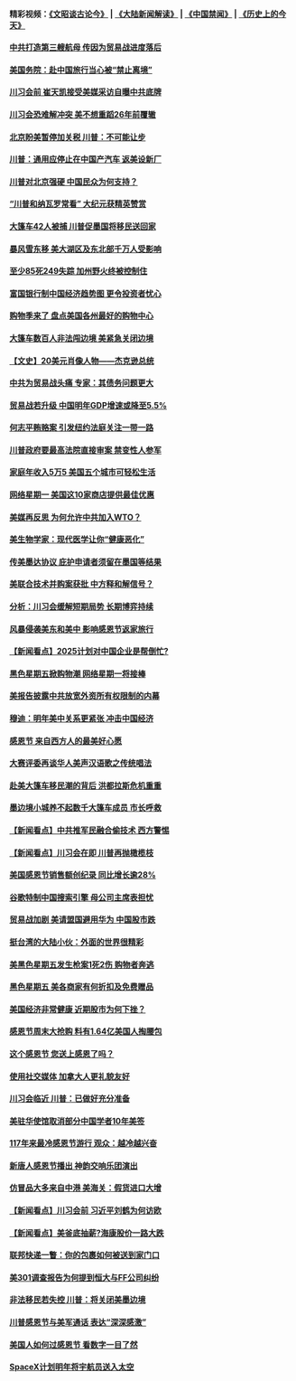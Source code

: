 #### 精彩视频：[《文昭谈古论今》](https://github.com/gfw-breaker/wenzhao/blob/master/README.md?t=11271231) | [《大陆新闻解读》](https://github.com/gfw-breaker/ntdtv-comedy/blob/master/README.md?t=11271231) | [《中国禁闻》](https://github.com/gfw-breaker/ntdtv-news/blob/master/README.md?t=11271231) | [《历史上的今天》](https://github.com/gfw-breaker/today-in-history/blob/master/README.md?t=11271231) 

#### [中共打造第三艘航母 传因为贸易战进度落后](../pages/nsc412/n10876549.md?t=11271231) 

#### [美国务院：赴中国旅行当心被“禁止离境”](../pages/nsc412/n10875955.md?t=11271231) 

#### [川习会前 崔天凯接受美媒采访自曝中共底牌](../pages/nsc412/n10875588.md?t=11271231) 

#### [川习会恐难解冲突 美不想重蹈26年前覆辙](../pages/nsc412/n10875981.md?t=11271231) 

#### [北京盼美暂停加关税 川普：不可能让步](../pages/nsc412/n10875808.md?t=11271231) 

#### [川普：通用应停止在中国产汽车 返美设新厂](../pages/nsc412/n10875814.md?t=11271231) 

#### [川普对北京强硬 中国民众为何支持？](../pages/nsc412/n10875303.md?t=11271231) 

#### [“川普和纳瓦罗常看” 大纪元获精英赞赏](../pages/nsc412/n10874031.md?t=11271231) 

#### [大篷车42人被捕 川普促墨国将移民送回家](../pages/nsc412/n10875540.md?t=11271231) 

#### [暴风雪东移 美大湖区及东北部千万人受影响](../pages/nsc412/n10875370.md?t=11271231) 

#### [至少85死249失踪 加州野火终被控制住](../pages/nsc412/n10874488.md?t=11271231) 

#### [富国银行制中国经济趋势图 更令投资者忧心](../pages/nsc412/n10874182.md?t=11271231) 

#### [购物季来了 盘点美国各州最好的购物中心](../pages/nsc412/n10869918.md?t=11271231) 

#### [大篷车数百人非法闯边境 美紧急关闭边境](../pages/nsc412/n10873849.md?t=11271231) 

#### [【文史】20美元肖像人物——杰克逊总统](../pages/nsc412/n4606292.md?t=11271231) 

#### [中共为贸易战头痛 专家：其债务问题更大](../pages/nsc412/n10873720.md?t=11271231) 

#### [贸易战若升级 中国明年GDP增速或降至5.5%](../pages/nsc412/n10873758.md?t=11271231) 

#### [何志平贿赂案 引发纽约法庭关注一带一路](../pages/nsc412/n10873540.md?t=11271231) 

#### [川普政府要最高法院直接审案 禁变性人参军](../pages/nsc412/n10873508.md?t=11271231) 

#### [家庭年收入5万5  美国五个城市可轻松生活](../pages/nsc412/n10872685.md?t=11271231) 

#### [网络星期一 美国这10家商店提供最佳优惠](../pages/nsc412/n10873156.md?t=11271231) 

#### [美媒再反思 为何允许中共加入WTO？](../pages/nsc412/n10872958.md?t=11271231) 

#### [美生物学家：现代医学让你“健康恶化”](../pages/nsc412/n10872870.md?t=11271231) 

#### [传美墨达协议 庇护申请者须留在墨国等结果](../pages/nsc412/n10872961.md?t=11271231) 

#### [美联合技术并购案获批 中方释和解信号？](../pages/nsc412/n10872855.md?t=11271231) 

#### [分析：川习会缓解短期局势 长期博弈持续](../pages/nsc412/n10872672.md?t=11271231) 

#### [风暴侵袭美东和美中 影响感恩节返家旅行](../pages/nsc412/n10872796.md?t=11271231) 

#### [【新闻看点】2025计划对中国企业是帮倒忙?](../pages/nsc412/n10872729.md?t=11271231) 

#### [黑色星期五掀购物潮 网络星期一将接棒](../pages/nsc412/n10872640.md?t=11271231) 

#### [美报告披露中共放宽外资所有权限制的内幕](../pages/nsc412/n10872255.md?t=11271231) 

#### [穆迪：明年美中关系更紧张 冲击中国经济](../pages/nsc412/n10872456.md?t=11271231) 

#### [感恩节 来自西方人的最美好心愿](../pages/nsc412/n10871477.md?t=11271231) 

#### [大赛评委再谈华人美声汉语歌之传统唱法](../pages/nsc412/n10871818.md?t=11271231) 

#### [赴美大篷车移民潮的背后 洪都拉斯危机重重](../pages/nsc412/n10871641.md?t=11271231) 

#### [墨边境小城养不起数千大篷车成员 市长呼救](../pages/nsc412/n10871580.md?t=11271231) 

#### [【新闻看点】中共推军民融合偷技术 西方警惕](../pages/nsc412/n10871382.md?t=11271231) 

#### [【新闻看点】川习会在即 川普再抛橄榄枝](../pages/nsc412/n10871248.md?t=11271231) 

#### [美国感恩节销售额创纪录 同比增长逾28%](../pages/nsc412/n10871319.md?t=11271231) 

#### [谷歌特制中国搜索引擎 母公司主席表担忧](../pages/nsc412/n10871238.md?t=11271231) 

#### [贸易战加剧 美请盟国避用华为 中国股市跌](../pages/nsc412/n10871064.md?t=11271231) 

#### [挺台湾的大陆小伙：外面的世界很精彩](../pages/nsc412/n10870983.md?t=11271231) 

#### [美黑色星期五发生枪案1死2伤 购物者奔逃](../pages/nsc412/n10870651.md?t=11271231) 

#### [黑色星期五 美各商家有何折扣及免费赠品](../pages/nsc412/n10869609.md?t=11271231) 

#### [美国经济非常健康 近期股市为何下挫？](../pages/nsc412/n10869220.md?t=11271231) 

#### [感恩节周末大抢购 料有1.64亿美国人掏腰包](../pages/nsc412/n10869532.md?t=11271231) 

#### [这个感恩节 您送上感恩了吗？](../pages/nsc412/n10869319.md?t=11271231) 

#### [使用社交媒体 加拿大人更礼貌友好](../pages/nsc412/n10869758.md?t=11271231) 

#### [川习会临近 川普：已做好充分准备](../pages/nsc412/n10869699.md?t=11271231) 

#### [美驻华使馆取消部分中国学者10年美签](../pages/nsc412/n10869261.md?t=11271231) 

#### [117年来最冷感恩节游行 观众：越冷越兴奋](../pages/nsc412/n10869409.md?t=11271231) 

#### [新唐人感恩节播出 神韵交响乐团演出](../pages/nsc412/n10849459.md?t=11271231) 

#### [仿冒品大多来自中港 美海关：假货进口大增](../pages/nsc412/n10869186.md?t=11271231) 

#### [【新闻看点】川习会前 习近平刘鹤为何访欧](../pages/nsc412/n10869070.md?t=11271231) 

#### [【新闻看点】美釜底抽薪?海康股价一路大跌](../pages/nsc412/n10868888.md?t=11271231) 

#### [联邦快递一瞥：你的包裹如何被送到家门口](../pages/nsc412/n10869130.md?t=11271231) 

#### [美301调查报告为何提到恒大与FF公司纠纷](../pages/nsc412/n10868690.md?t=11271231) 

#### [非法移民若失控 川普：将关闭美墨边境](../pages/nsc412/n10868952.md?t=11271231) 

#### [川普感恩节与美军通话 表达“深深感激”](../pages/nsc412/n10868915.md?t=11271231) 

#### [美国人如何过感恩节 看数字一目了然](../pages/nsc412/n10868871.md?t=11271231) 

#### [SpaceX计划明年将宇航员送入太空](../pages/nsc412/n10868896.md?t=11271231) 

